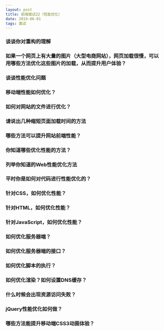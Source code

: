 ```yaml
---
layout: post
title: 前端面试22（性能优化）
date: 2019-06-01
tags: 面试
---
```


### 谈谈你对重构的理解

### 如果一个网页上有大量的图片（大型电商网站），网页加载很慢，可以用哪些方法优化这些图片的加载，从而提升用户体验？

### 谈谈性能优化问题

### 移动端性能如何优化？

### 如何对网站的文件进行优化？

### 请说出几种缩短页面加载时间的方法

### 哪些方法可以提升网站前端性能？

### 你知道哪些优化性能的方法？

### 列举你知道的Web性能优化方法

### 平时你是如何对代码进行性能优化的？

### 针对CSS，如何优化性能？

### 针对HTML，如何优化性能？

### 针对JavaScript，如何优化性能？

### 如何优化服务器端？

### 如何优化服务器端的接口？

### 如何优化脚本的执行？

### 如何优化渲染？如何设置DNS缓存？

### 什么时候会出现资源访问失败？

### jQuery性能优化如何做？

### 哪些方法能提升移动端CSS3动画体验？
